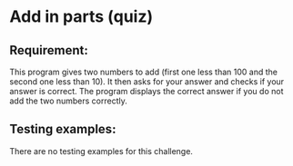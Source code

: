 # Add in parts (quiz)

## Requirement:

This program gives two numbers to add (first one less than 100 and the second one less than 10). It then asks for your answer and checks if your answer is correct. The program displays the correct answer if you do not add the two numbers correctly.

## Testing examples:

There are no testing examples for this challenge.